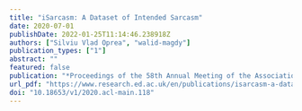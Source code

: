```yaml
---
title: "iSarcasm: A Dataset of Intended Sarcasm"
date: 2020-07-01
publishDate: 2022-01-25T11:14:46.238918Z
authors: ["Silviu Vlad Oprea", "walid-magdy"]
publication_types: ["1"]
abstract: ""
featured: false
publication: "*Proceedings of the 58th Annual Meeting of the Association for Computational Linguistics*"
url_pdf: "https://www.research.ed.ac.uk/en/publications/isarcasm-a-dataset-of-intended-sarcasm"
doi: "10.18653/v1/2020.acl-main.118"
---
```


